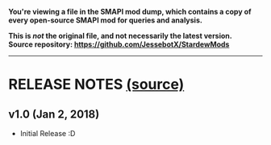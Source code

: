 **You're viewing a file in the SMAPI mod dump, which contains a copy of every open-source SMAPI mod
for queries and analysis.**

**This is _not_ the original file, and not necessarily the latest version.**  
**Source repository: https://github.com/JessebotX/StardewMods**

----

# RELEASE NOTES [(source)](https://www.nexusmods.com/stardewvalley/mods/3207)

## v1.0 (Jan 2, 2018)
- Initial Release :D